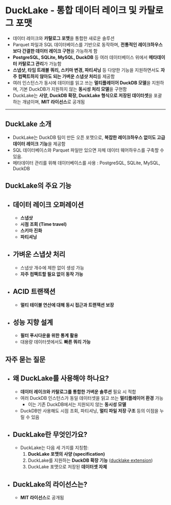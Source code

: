 # DuckLake - 통합 데이터 레이크 및 카탈로그 포맷


* 데이터 레이크와 **카탈로그 포맷**을 통합한 새로운 솔루션
* Parquet 파일과 SQL 데이터베이스를 기반으로 동작하며, **전통적인 레이크하우스보다 간결한 데이터 레이크 구현**을 가능하게 함
* **PostgreSQL, SQLite, MySQL, DuckDB** 등 여러 데이터베이스 위에서 **메타데이터 카탈로그 관리**가 가능함
* **스냅샷, 타임 트래블 쿼리, 스키마 변경, 파티셔닝** 등 다양한 기능을 지원하면서도 **자주 컴팩트하지 않아도 되는 가벼운 스냅샷 처리**를 제공함
* 여러 인스턴스가 동시에 데이터를 읽고 쓰는 **멀티플레이어 DuckDB 모델**을 지원하며, 기본 DuckDB가 지원하지 않는 **동시성 처리 모델**을 구현함
* DuckLake는 **사양, DuckDB 확장, DuckLake 형식으로 저장된 데이터셋**을 포괄하는 개념이며, **MIT 라이선스**로 공개됨

---

DuckLake 소개
-----------

* DuckLake는 DuckDB 팀이 만든 오픈 포맷으로, **복잡한 레이크하우스 없이도 고급 데이터 레이크 기능**을 제공함
* SQL 데이터베이스와 Parquet 파일만 있으면 자체 데이터 웨어하우스를 구축할 수 있음.
* 메타데이터 관리를 위해 데이터베이스를 사용 : PostgreSQL, SQLite, MySQL, DuckDB

DuckLake의 주요 기능
---------------

* 데이터 레이크 오퍼레이션
  -------------

  + **스냅샷**
  + **시점 조회 (Time travel)**
  + **스키마 진화**
  + **파티셔닝**
* 가벼운 스냅샷 처리
  ----------

  + 스냅샷 개수에 제한 없이 생성 가능
  + **자주 컴팩트할 필요 없이 동작 가능**
* ACID 트랜잭션
  ---------

  + **멀티 테이블 연산에 대해 동시 접근과 트랜잭션 보장**
* 성능 지향 설계
  --------

  + **필터 푸시다운을 위한 통계 활용**
  + 대용량 데이터셋에서도 **빠른 쿼리 가능**

자주 묻는 질문
--------

* 왜 DuckLake를 사용해야 하나요?
  ---------------------

  + **데이터 레이크와 카탈로그를 통합한 가벼운 솔루션** 필요 시 적합
  + 여러 DuckDB 인스턴스가 동일 데이터셋을 읽고 쓰는 **멀티플레이어 환경** 가능
    - 이는 기존 DuckDB에서는 지원되지 않는 **동시성 모델**
  + DuckDB만 사용해도 시점 조회, 파티셔닝, **멀티 파일 저장 구조** 등의 이점을 누릴 수 있음
* DuckLake란 무엇인가요?
  ----------------

  + DuckLake는 다음 세 가지를 지칭함:
    1. **DuckLake 포맷의 사양 (specification)**
    2. DuckLake를 지원하는 **DuckDB 확장 기능** ([ducklake extension](https://duckdb.org/docs/stable/core_extensions/ducklake))
    3. DuckLake 포맷으로 저장된 **데이터셋 자체**
* DuckLake의 라이선스는?
  ----------------

  + **MIT 라이선스**로 공개됨
